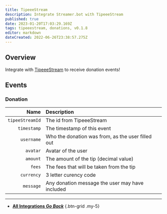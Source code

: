 ```yaml
---
title: TipeeeStream
description: Integrate Streamer.bot with TipeeeStream
published: true
date: 2023-01-20T17:03:29.169Z
tags: tipeeestream, donations, v0.1.8
editor: markdown
dateCreated: 2022-06-26T23:38:57.275Z
---
```


## Overview
Integrate with [TipeeeStream](https://www.tipeeestream.com) to receive donation events!

## Events
### Donation
Name | Description
----:|:------------
`tipeeStreamId` | The id from TipeeeStream
`timestamp` | The timestamp of this event
`username` | Who the donation was from, as the user filled out
`avatar` | Avatar of the user
`amount` | The amount of the tip (decimal value)
`fees` | The fees that will be taken from the tip
`currency` | 3 letter curency code
`message` | Any donation message the user may have included

---

- [<i class="mdi mdi-chevron-left"></i> **All Integrations *Go Back***](/Integrations)
{.btn-grid .my-5}